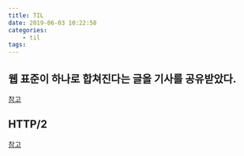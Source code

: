 ```yaml
---
title: TIL
date: 2019-06-03 10:22:58
categories:
    - til
tags:
---
```


## 웹 표준이 하나로 합쳐진다는 글을 기사를 공유받았다.
[참고](https://m.zdnet.co.kr/news_view.asp?article_id=20190531184644)

## HTTP/2
[참고](https://www.popit.kr/%EB%82%98%EB%A7%8C-%EB%AA%A8%EB%A5%B4%EA%B3%A0-%EC%9E%88%EB%8D%98-http2/)